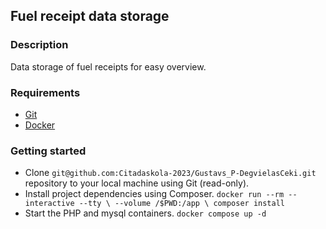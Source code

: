 ## **Fuel receipt data storage**

### **Description**

Data storage of fuel receipts for easy overview.

### **Requirements**

 - [Git](https://git-scm.com/)
 - [Docker](https://www.docker.com/get-started/)


### **Getting started**


  - Clone `git@github.com:Citadaskola-2023/Gustavs_P-DegvielasCeki.git` repository to your local machine using Git (read-only).
  - Install project dependencies using Composer.
    `docker run --rm --interactive --tty \
    --volume /$PWD:/app \
    composer install`
  - Start the PHP and mysql containers.
    `docker compose up -d`

